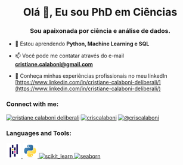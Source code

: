 <h1 align="center">Olá 👋, Eu sou PhD em Ciências</h1>
<h3 align="center">Sou apaixonada por ciência e análise de dados.</h3>

- 🌱 Estou aprendendo **Python, Machine Learning e SQL**

- 📫 Você pode me contatar através do e-mail **cristiane.calaboni@gmail.com**

- 📄 Conheça minhas experiências profissionais no meu linkedIn [https://www.linkedin.com/in/cristiane-calaboni-deliberali/](https://www.linkedin.com/in/cristiane-calaboni-deliberali/)

<h3 align="left">Connect with me:</h3>
<p align="left">
<a href="https://linkedin.com/in/cristiane calaboni deliberali" target="blank"><img align="center" src="https://raw.githubusercontent.com/rahuldkjain/github-profile-readme-generator/master/src/images/icons/Social/linked-in-alt.svg" alt="cristiane calaboni deliberali" height="30" width="40" /></a>
<a href="https://kaggle.com/criscalaboni" target="blank"><img align="center" src="https://raw.githubusercontent.com/rahuldkjain/github-profile-readme-generator/master/src/images/icons/Social/kaggle.svg" alt="criscalaboni" height="30" width="40" /></a>
<a href="https://instagram.com/@criscalaboni" target="blank"><img align="center" src="https://raw.githubusercontent.com/rahuldkjain/github-profile-readme-generator/master/src/images/icons/Social/instagram.svg" alt="@criscalaboni" height="30" width="40" /></a>
</p>

<h3 align="left">Languages and Tools:</h3>
<p align="left"> <a href="https://pandas.pydata.org/" target="_blank" rel="noreferrer"> <img src="https://raw.githubusercontent.com/devicons/devicon/2ae2a900d2f041da66e950e4d48052658d850630/icons/pandas/pandas-original.svg" alt="pandas" width="40" height="40"/> </a> <a href="https://www.python.org" target="_blank" rel="noreferrer"> <img src="https://raw.githubusercontent.com/devicons/devicon/master/icons/python/python-original.svg" alt="python" width="40" height="40"/> </a> <a href="https://scikit-learn.org/" target="_blank" rel="noreferrer"> <img src="https://upload.wikimedia.org/wikipedia/commons/0/05/Scikit_learn_logo_small.svg" alt="scikit_learn" width="40" height="40"/> </a> <a href="https://seaborn.pydata.org/" target="_blank" rel="noreferrer"> <img src="https://seaborn.pydata.org/_images/logo-mark-lightbg.svg" alt="seaborn" width="40" height="40"/> </a> </p>






<!---
- 👋 Hi, I’m @Cris-0506
- 👀 I’m interested in ...
- 🌱 I’m currently learning ...
- 💞️ I’m looking to collaborate on ...
- 📫 How to reach me ...

<!---
Cris-0506/Cris-0506 is a ✨ special ✨ repository because its `README.md` (this file) appears on your GitHub profile.
You can click the Preview link to take a look at your changes.
--->
